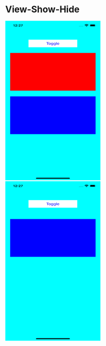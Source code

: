 # View-Show-Hide

<img src="https://github.com/mobarak19/View-Show-Hide/blob/main/Simulator%20Screen%20Shot%20-%20iPhone%2012%20-%202022-03-04%20at%2000.27.23.png" width="300" height="500">
<img src="https://github.com/mobarak19/View-Show-Hide/blob/main/Simulator%20Screen%20Shot%20-%20iPhone%2012%20-%202022-03-04%20at%2000.27.26.png" width="300" height="500">
